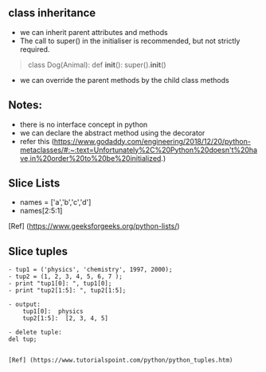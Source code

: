 ## class inheritance

- we can inherit parent attributes and methods
- The call to super() in the initialiser is recommended, but not strictly required.
> class Dog(Animal):
>   def __init__():
>       super().__init__()

- we can override the parent methods by the child class methods

## Notes:
- there is no interface concept in python
- we can declare the abstract method using the decorator
- refer this (https://www.godaddy.com/engineering/2018/12/20/python-metaclasses/#:~:text=Unfortunately%2C%20Python%20doesn't%20have,in%20order%20to%20be%20initialized.)

## Slice Lists

- names = ['a','b','c','d']
- names[2:5:1]

[Ref] (https://www.geeksforgeeks.org/python-lists/)

## Slice tuples

    - tup1 = ('physics', 'chemistry', 1997, 2000);
    - tup2 = (1, 2, 3, 4, 5, 6, 7 );
    - print "tup1[0]: ", tup1[0];
    - print "tup2[1:5]: ", tup2[1:5];

    - output:
        tup1[0]:  physics
        tup2[1:5]:  [2, 3, 4, 5]

    - delete tuple:
    del tup;


    [Ref] (https://www.tutorialspoint.com/python/python_tuples.htm)
